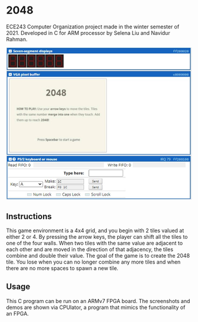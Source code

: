 # 2048
ECE243 Computer Organization project made in the winter semester of 2021. Developed in C for ARM processor by Selena Liu and Navidur Rahman.

![alt_text](https://github.com/SelenaLiu/2048/blob/main/screenshots/2048Start.jpg)

## Instructions
This game environment is a 4x4 grid, and you begin with 2 tiles valued at either 2 or 4. By pressing the arrow keys, the player can shift all the tiles to one of the four walls. When two tiles with the same value are adjacent to each other and are moved in the direction of that adjacency, the tiles combine and double their value. The goal of the game is to create the 2048 tile. You lose when you can no longer combine any more tiles and when there are no more spaces to spawn a new tile.

## Usage
This C program can be run on an ARMv7 FPGA board. The screenshots and demos are shown via CPUlator, a program that mimics the functionality of an FPGA.
